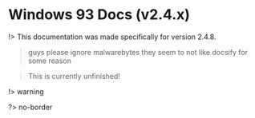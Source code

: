 # Windows 93 Docs (v2.4.x)

!> This documentation was made specifically for version 2.4.8.

> guys please ignore malwarebytes they seem to not like docsify for some reason

> This is currently unfinished!

!> warning

?> no-border